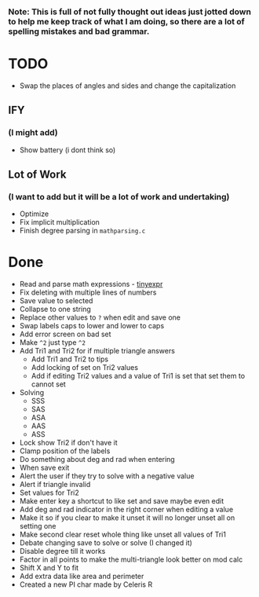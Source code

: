 ### Note: This is full of not fully thought out ideas just jotted down to help me keep track of what I am doing, so there are a lot of spelling mistakes and bad grammar.



# TODO

- Swap the places of angles and sides and change the capitalization

## IFY 
### (I might add)

- Show battery (i dont think so)

## Lot of Work 
### (I want to add but it will be a lot of work and undertaking)

- Optimize
- Fix implicit multiplication
- Finish degree parsing in `mathparsing.c`

# Done

- Read and parse math expressions - [tinyexpr](https://github.com/codeplea/tinyexpr/tree/master)
- Fix deleting with multiple lines of numbers
- Save value to selected
- Collapse to one string
- Replace other values to `?` when edit and save one
- Swap labels caps to lower and lower to caps
- Add error screen on bad set
- Make `^2` just type `^2`
- Add Tri1 and Tri2 for if multiple triangle answers
    - Add Tri1 and Tri2 to tips
    - Add locking of set on Tri2 values
    - Add if editing Tri2 values and a value of Tri1 is set that set them to cannot set
- Solving
    - SSS
    - SAS
    - ASA
    - AAS
    - ASS
- Lock show Tri2 if don't have it
- Clamp position of the labels
- Do something about deg and rad when entering
- When save exit
- Alert the user if they try to solve with a negative value
- Alert if triangle invalid
- Set values for Tri2
- Make enter key a shortcut to like set and save maybe even edit
- Add deg and rad indicator in the right corner when editing a value
- Make it so if you clear to make it unset it will no longer unset all on setting one
- Make second clear reset whole thing like unset all values of Tri1
- Debate changing save to solve or solve (I changed it)
- Disable degree till it works
- Factor in all points to make the multi-triangle look better on mod calc
- Shift X and Y to fit
- Add extra data like area and perimeter
- Created a new PI char made by Celeris R
